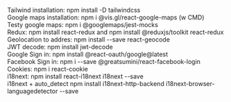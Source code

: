 Tailwind installation: npm install -D tailwindcss </br>
Google maps installation: npm i @vis.gl/react-google-maps (w CMD) </br>
Testy google maps: npm i @googlemaps/jest-mocks </br>
Redux: npm install react-redux and npm install @reduxjs/toolkit react-redux </br>
Geolocation to addres: npm install --save react-geocode </br>
JWT decode: npm install jwt-decode </br>
Google Sign in: npm install @react-oauth/google@latest </br>
Facebook Sign in: npm i --save @greatsumini/react-facebook-login </br>
Cookies: npm i react-cookie </br>
i18next: npm install react-i18next i18next --save </br>
i18next + auto_detect npm install i18next-http-backend i18next-browser-languagedetector --save </br>